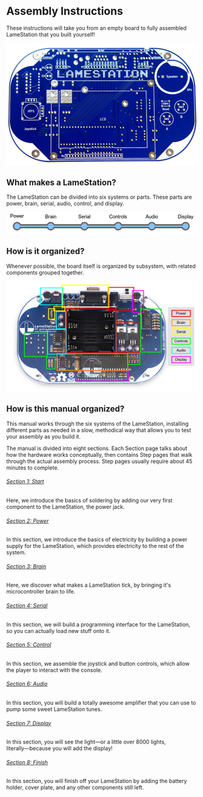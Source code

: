 # Assembly Instructions

These instructions will take you from an empty board to fully
assembled LameStation that you built yourself!

[![](images/20578351.jpg)](images/20578351.jpg)

## What makes a LameStation?

The LameStation can be divided into six systems or parts. These parts
are power, brain, serial, audio, control, and display.

[![](images/components.png)](images/components.png)

<!--## What's inside?

[![](images/cmp_power.png)](images/cmp_power.png)

This prepares and distributes power from the battery or adapter to be
consumed by the devices on the board.

[![](images/cmp_brain.png)](images/cmp_brain.png)

This is the brain of the LS; the Propeller is the computer on which the
LameStation is built.

[![](images/cmp_serial.png)](images/cmp_serial.png)

This is a communication system by which new software can be loaded onto
the device.

[![](images/cmp_controls.png)](images/cmp_controls.png)

The buttons and joystick that provide all user input.

[![](images/cmp_audio.png)](images/cmp_audio.png)

The system that converts the digital output from the microcontroller to
a smooth audio waveform, then amplifies it and drives a speaker or
headphones.

[![](images/cmp_display.png)](images/cmp_display.png)

The entire graphics subsystem up to and including the LCD.
-->

## How is it organized?

Whenever possible, the board itself is organized by subsystem, with
related components grouped together.

[![](images/systemdiagram.png)](images/systemdiagram.png)

## How is this manual organized?

This manual works through the six
systems of the LameStation, installing different parts as needed in a
slow, methodical way that allows you to test your assembly as you build
it.

The manual is divided into eight sections. Each Section page talks about
how the hardware works conceptually, then contains Step pages that walk
through the actual assembly process. Step pages usually require about 45
minutes to complete.

###### [Section 1: Start](1-start)

Here, we introduce the basics of soldering by adding our very first
component to the LameStation, the power jack.

###### [Section 2: Power](2-power)

In this section, we introduce the basics of electricity by building a
power supply for the LameStation, which provides electricity to the rest
of the system.

###### [Section 3: Brain](3-brain)

Here, we discover what makes a LameStation tick, by bringing it's
microcontroller brain to life.

###### [Section 4: Serial](4-serial)

In this section, we will build a programming interface for the
LameStation, so you can actually load new stuff onto it.

###### [Section 5: Control](5-control)

In this section, we assemble the joystick and button controls, which
allow the player to interact with the console.

###### [Section 6: Audio](6-audio)

In this section, you will build a totally awesome amplifier that you can
use to pump some sweet LameStation tunes.

###### [Section 7: Display](7-display)

In this section, you will see the light―or a little over 8000 lights,
literally―because you will add the display\!

###### [Section 8: Finish](8-finish)

In this section, you will finish off your LameStation by adding the
battery holder, cover plate, and any other components still left.
